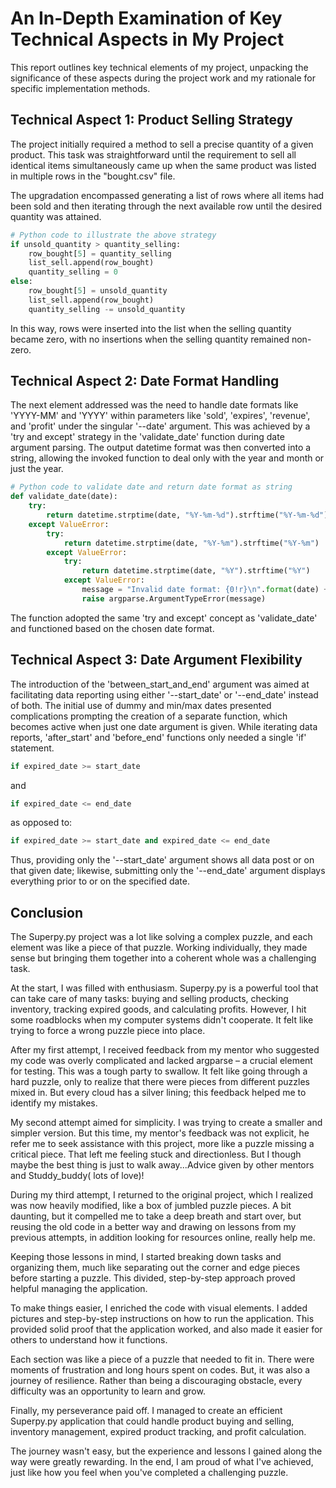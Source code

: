 # An In-Depth Examination of Key Technical Aspects in My Project

This report outlines key technical elements of my project, unpacking the significance of these aspects during the project work and my rationale for specific implementation methods. 

## **Technical Aspect 1: Product Selling Strategy**

The project initially required a method to sell a precise quantity of a given product. This task was straightforward until the requirement to sell all identical items simultaneously came up when the same product was listed in multiple rows in the "bought.csv" file. 

The upgradation encompassed generating a list of rows where all items had been sold and then iterating through the next available row until the desired quantity was attained.

```python
# Python code to illustrate the above strategy
if unsold_quantity > quantity_selling:
    row_bought[5] = quantity_selling
    list_sell.append(row_bought)
    quantity_selling = 0
else:
    row_bought[5] = unsold_quantity
    list_sell.append(row_bought)
    quantity_selling -= unsold_quantity
```

In this way, rows were inserted into the list when the selling quantity became zero, with no insertions when the selling quantity remained non-zero.

## **Technical Aspect 2: Date Format Handling**

The next element addressed was the need to handle date formats like 'YYYY-MM' and 'YYYY' within parameters like 'sold', 'expires', 'revenue', and 'profit' under the singular '--date' argument. This was achieved by a 'try and except' strategy in the 'validate_date' function during date argument parsing. The output datetime format was then converted into a string, allowing the invoked function to deal only with the year and month or just the year.

```python
# Python code to validate date and return date format as string
def validate_date(date):
    try:
        return datetime.strptime(date, "%Y-%m-%d").strftime("%Y-%m-%d")
    except ValueError:
        try:
            return datetime.strptime(date, "%Y-%m").strftime("%Y-%m")
        except ValueError:
            try:
                return datetime.strptime(date, "%Y").strftime("%Y")
            except ValueError:
                message = "Invalid date format: {0!r}\n".format(date) + "Valid date formats are 'YYYY-MM-DD,' 'YYYY-MM,' and 'YYYY.'"
                raise argparse.ArgumentTypeError(message)
```

The function adopted the same 'try and except' concept as 'validate_date' and functioned based on the chosen date format.

## **Technical Aspect 3: Date Argument Flexibility**

The introduction of the 'between_start_and_end' argument was aimed at facilitating data reporting using either '--start_date' or '--end_date' instead of both. The initial use of dummy and min/max dates presented complications prompting the creation of a separate function, which becomes active when just one date argument is given. While iterating data reports, 'after_start' and 'before_end' functions only needed a single 'if' statement.

```python
if expired_date >= start_date
```
and
```python
if expired_date <= end_date
```
as opposed to:
```python
if expired_date >= start_date and expired_date <= end_date
```

Thus, providing only the '--start_date' argument shows all data post or on that given date; likewise, submitting only the '--end_date' argument displays everything prior to or on the specified date.

## **Conclusion**



The Superpy.py project was a lot like solving a complex puzzle, and each element was like a piece of that puzzle. Working individually, they made sense but bringing them together into a coherent whole was a challenging task.

At the start, I was filled with enthusiasm. Superpy.py is a powerful tool that can take care of many tasks: buying and selling products, checking inventory, tracking expired goods, and calculating profits. However, I hit some roadblocks when my computer systems didn't cooperate. It felt like trying to force a wrong puzzle piece into place.

After my first attempt, I received feedback from my mentor who suggested my code was overly complicated and lacked argparse – a crucial element for testing. This was a tough party to swallow. It felt like going through a hard puzzle, only to realize that there were pieces from different puzzles mixed in. But every cloud has a silver lining; this feedback helped me to identify my mistakes.

My second attempt aimed for simplicity. I was trying to create a smaller and simpler version. But this time, my mentor's feedback was not explicit, he refer me to seek assistance with this project, more like a puzzle missing a critical piece. That left me feeling stuck and directionless. But I though maybe the best thing is just to walk away...Advice given by other mentors and Studdy_buddy( lots of love)!

During my third attempt, I returned to the original project, which I realized was now heavily modified, like a box of jumbled puzzle pieces. A bit daunting, but it compelled me to take a deep breath and start over, but reusing the old code in a better way and drawing on lessons from my previous attempts, in addition looking for resources online, really help me.

Keeping those lessons in mind, I started breaking down tasks and organizing them, much like separating out the corner and edge pieces before starting a puzzle. This divided, step-by-step approach proved helpful managing the application. 

To make things easier, I enriched the code with visual elements. I added pictures and step-by-step instructions on how to run the application. This provided solid proof that the application worked, and also made it easier for others to understand how it functions.

Each section was like a piece of a puzzle that needed to fit in. There were moments of frustration and long hours spent on codes. But, it was also a journey of resilience. Rather than being a discouraging obstacle, every difficulty was an opportunity to learn and grow.

Finally, my perseverance paid off. I managed to create an efficient Superpy.py application that could handle product buying and selling, inventory management, expired product tracking, and profit calculation. 

The journey wasn't easy, but the experience and lessons I gained along the way were greatly rewarding. In the end, I am proud of what I've achieved, just like how you feel when you've completed a challenging puzzle.
